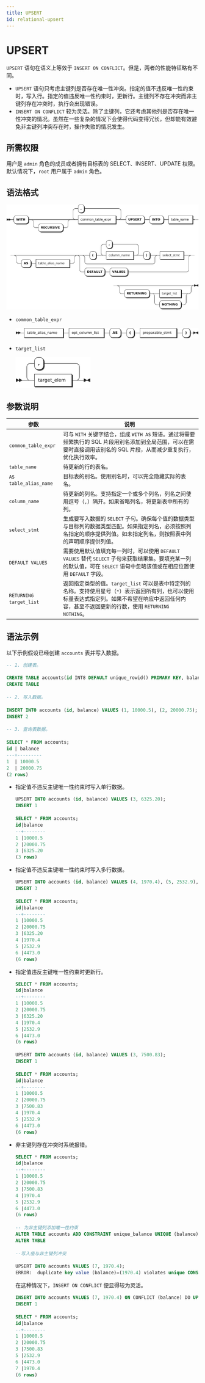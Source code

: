 ```yaml
---
title: UPSERT
id: relational-upsert
---
```


# UPSERT

`UPSERT` 语句在语义上等效于 `INSERT ON CONFLICT`。但是，两者的性能特征略有不同。

- `UPSERT` 语句只考虑主键列是否存在唯一性冲突。指定的值不违反唯一性约束时，写入行。指定的值违反唯一性约束时，更新行。主键列不存在冲突而非主键列存在冲突时，执行会出现错误。
- `INSERT ON CONFLICT` 较为灵活。除了主键列，它还考虑其他列是否存在唯一性冲突的情况。虽然在一些复杂的情况下会使得代码变得冗长，但却能有效避免非主键列冲突存在时，操作失败的情况发生。

## 所需权限

用户是 `admin` 角色的成员或者拥有目标表的 SELECT、INSERT、UPDATE 权限。默认情况下，`root` 用户属于 `admin` 角色。

## 语法格式

![](../../../static/sql-reference/AExgblNWSoRmDKxBhxNcz8V7nod.png)

- `common_table_expr`

    ![](../../../static/sql-reference/QiRPb7cOXoZvlix9J1occRfinpb.png)

- `target_list`

    ![](../../../static/sql-reference/CVUabRcaqojAxXxeTBDcwgRpnHK.png)

## 参数说明

| 参数 | 说明 |
| --- | --- |
| `common_table_expr` |可与 `WITH` 关键字结合，组成 `WITH AS` 短语。通过将需要频繁执行的 SQL 片段用别名添加到全局范围，可以在需要时直接调用该别名的 SQL 片段，从而减少重复执行，优化执行效率。 |
| `table_name` |待更新的行的表名。 |
| `AS table_alias_name` |目标表的别名。使用别名时，可以完全隐藏实际的表名。 |
| `column_name` | 待更新的列名。支持指定一个或多个列名，列名之间使用逗号（`,`）隔开。如果省略列名，将更新表中所有的列。|
| `select_stmt` | 生成要写入数据的 `SELECT` 子句。确保每个值的数据类型与目标列的数据类型匹配。如果指定列名，必须按照列名指定的顺序提供列值。如未指定列名，则按照表中列的声明顺序提供列值。|
| `DEFAULT VALUES` | 需要使用默认值填充每一列时，可以使用 `DEFAULT VALUES` 替代 `SELECT` 子句来获取结果集。要填充某一列的默认值，可在 `SELECT` 语句中忽略该值或在相应位置使用 `DEFAULT` 字段。|
| `RETURNING target_list` |返回指定类型的值。`target_list` 可以是表中特定列的名称。支持使用星号（`*`）表示返回所有列，也可以使用标量表达式指定列。如果不希望在响应中返回任何内容，甚至不返回更新的行数，使用 `RETURNING NOTHING`。 |

## 语法示例

以下示例假设已经创建 `accounts` 表并写入数据。

```sql
-- 1. 创建表。

CREATE TABLE accounts(id INT8 DEFAULT unique_rowid() PRIMARY KEY, balance DECIMAL);
CREATE TABLE 

-- 2. 写入数据。

INSERT INTO accounts (id, balance) VALUES (1, 10000.5), (2, 20000.75);
INSERT 2

-- 3. 查询表数据。

SELECT * FROM accounts;                         
id | balance 
---+---------
1  | 10000.5 
2  | 20000.75
(2 rows)
```

- 指定值不违反主键唯一性约束时写入单行数据。

    ```sql
    UPSERT INTO accounts (id, balance) VALUES (3, 6325.20);
    INSERT 1

    SELECT * FROM accounts;
    id|balance 
    --+--------
    1 |10000.5 
    2 |20000.75
    3 |6325.20 
    (3 rows)
    ```

- 指定值不违反主键唯一性约束时写入多行数据。

    ```sql
    UPSERT INTO accounts (id, balance) VALUES (4, 1970.4), (5, 2532.9), (6, 4473.0);
    INSERT 3

    SELECT * FROM accounts;
    id|balance 
    --+--------
    1 |10000.5 
    2 |20000.75
    3 |6325.20 
    4 |1970.4  
    5 |2532.9  
    6 |4473.0  
    (6 rows)
    ```

- 指定值违反主键唯一性约束时更新行。

    ```sql
    SELECT * FROM accounts;
    id|balance 
    --+--------
    1 |10000.5 
    2 |20000.75
    3 |6325.20 
    4 |1970.4  
    5 |2532.9  
    6 |4473.0  
    (6 rows)

    UPSERT INTO accounts (id, balance) VALUES (3, 7500.83);
    INSERT 1

    SELECT * FROM accounts;
    id|balance 
    --+--------
    1 |10000.5 
    2 |20000.75
    3 |7500.83 
    4 |1970.4  
    5 |2532.9  
    6 |4473.0  
    (6 rows)
    ```

- 非主键列存在冲突时系统报错。

    ```sql
    SELECT * FROM accounts;
    id|balance 
    --+--------
    1 |10000.5 
    2 |20000.75
    3 |7500.83 
    4 |1970.4  
    5 |2532.9  
    6 |4473.0  
    (6 rows)

    -- 为非主键列添加唯一性约束
    ALTER TABLE accounts ADD CONSTRAINT unique_balance UNIQUE (balance);
    ALTER TABLE

    --写入值与非主键列冲突

    UPSERT INTO accounts VALUES (7, 1970.4);
    ERROR:  duplicate key value (balance)=(1970.4) violates unique CONSTRAINT "accounts_balance_key"
    ```

    在这种情况下，`INSERT ON CONFLICT` 便显得较为灵活。

    ```sql
    INSERT INTO accounts VALUES (7, 1970.4) ON CONFLICT (balance) DO UPDATE SET id = excluded.id;
    INSERT 1

    SELECT * FROM accounts;
    id|balance 
    --+--------
    1 |10000.5 
    2 |20000.75
    3 |7500.83 
    5 |2532.9  
    6 |4473.0  
    7 |1970.4  
    (6 rows)
    ```
